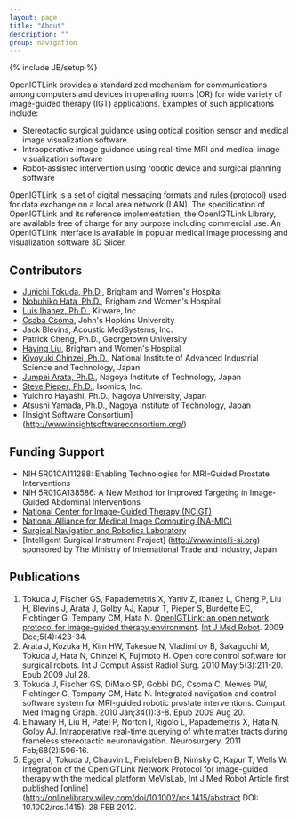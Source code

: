 ```yaml
---
layout: page
title: "About"
description: ""
group: navigation
---
```

{% include JB/setup %}

OpenIGTLink provides a standardized mechanism for communications among computers and devices in operating rooms (OR) for wide variety of image-guided therapy (IGT) applications. Examples of such applications include:

* Stereotactic surgical guidance using optical position sensor and medical image visualization software.
* Intraoperative image guidance using real-time MRI and medical image visualization software
* Robot-assisted intervention using robotic device and surgical planning software

OpenIGTLink is a set of digital messaging formats and rules (protocol) used for data exchange on a local area network (LAN). The specification of OpenIGTLink and its reference implementation, the OpenIGTLink Library, are available free of charge for any purpose including commercial use. An OpenIGTLink interface is available in popular medical image processing and visualization software 3D Slicer.

## Contributors
* [Junichi Tokuda, Ph.D.](http://www.spl.harvard.edu/pages/People/tokuda), Brigham and Women's Hospital
* [Nobuhiko Hata, Ph.D.](http://www.spl.harvard.edu/pages/People/noby), Brigham and Women's Hospital
* [Luis Ibanez, Ph.D.](http://www.kitware.com/profile/team/ibanez.html), Kitware, Inc.
* [Csaba Csoma](http://www.cisst.org/wiki/User:Csoma), John's Hopkins University
* Jack Blevins, Acoustic MedSystems, Inc.
* Patrick Cheng, Ph.D., Georgetown University
* [Haying Liu](http://www.spl.harvard.edu/pages/People/hliu), Brigham and Women's Hospital
* [Kiyoyuki Chinzei, Ph.D.](http://staff.aist.go.jp/k.chinzei/), National Institute of Advanced Industrial Science and Technology, Japan
* [Jumpei Arata, Ph.D.](http://arata.web.nitech.ac.jp/index.html), Nagoya Institute of Technology, Japan
* [Steve Pieper, Ph.D.](http://www.spl.harvard.edu/pages/People/pieper), Isomics, Inc.
* Yuichiro Hayashi, Ph.D., Nagoya University, Japan
* Atsushi Yamada, Ph.D., Nagoya Institute of Technology, Japan
* [Insight Software Consortium] (http://www.insightsoftwareconsortium.org/)

## Funding Support
* NIH 5R01CA111288: Enabling Technologies for MRI-Guided Prostate Interventions
* NIH 5R01CA138586: A New Method for Improved Targeting in Image-Guided Abdominal Interventions 
* [National Center for Image-Guided Therapy (NCIGT)](http://www.ncigt.org/)
* [National Alliance for Medical Image Computing (NA-MIC)](http://www.na-mic.org/)
* [Surgical Navigation and Robotics Laboratory](http://snr.spl.harvard.edu/)
* [Intelligent Surgical Instrument Project] (http://www.intelli-si.org) sponsored by The Ministry of International Trade and Industry, Japan

## Publications
1. Tokuda J, Fischer GS, Papademetris X, Yaniv Z, Ibanez L, Cheng P, Liu H, Blevins J, Arata J, Golby AJ, Kapur T, Pieper S, Burdette EC, Fichtinger G, Tempany CM, Hata N. [OpenIGTLink: an open network protocol for image-guided therapy environment]([http://www.spl.harvard.edu/publications/item/view/1709). [Int J Med Robot](http://www3.interscience.wiley.com/journal/112094293/home). 2009 Dec;5(4):423-34.
1. Arata J, Kozuka H, Kim HW, Takesue N, Vladimirov B, Sakaguchi M, Tokuda J, Hata N, Chinzei K, Fujimoto H. Open core control software for surgical robots. Int J Comput Assist Radiol Surg. 2010 May;5(3):211-20. Epub 2009 Jul 28.
1. Tokuda J, Fischer GS, DiMaio SP, Gobbi DG, Csoma C, Mewes PW, Fichtinger G, Tempany CM, Hata N. Integrated navigation and control software system for MRI-guided robotic prostate interventions. Comput Med Imaging Graph. 2010 Jan;34(1):3-8. Epub 2009 Aug 20.
1. Elhawary H, Liu H, Patel P, Norton I, Rigolo L, Papademetris X, Hata N, Golby AJ. Intraoperative real-time querying of white matter tracts during frameless stereotactic neuronavigation. Neurosurgery. 2011 Feb;68(2):506-16.
1. Egger J, Tokuda J, Chauvin L, Freisleben B, Nimsky C, Kapur T, Wells W. Integration of the OpenIGTLink Network Protocol for image-guided therapy with the medical platform MeVisLab,  Int J Med Robot Article first published [online] (http://onlinelibrary.wiley.com/doi/10.1002/rcs.1415/abstract DOI: 10.1002/rcs.1415): 28 FEB 2012.


